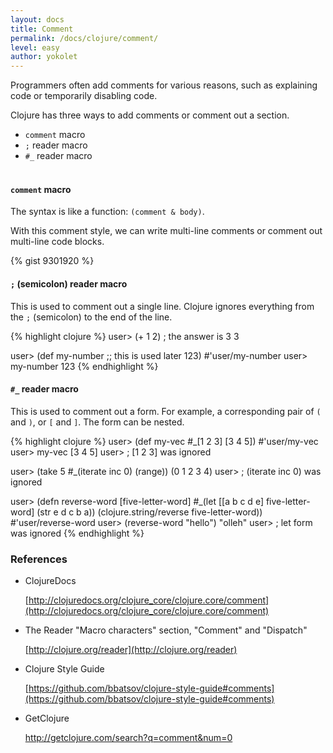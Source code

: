 ```yaml
---
layout: docs
title: Comment
permalink: /docs/clojure/comment/
level: easy
author: yokolet
---
```


Programmers often add comments for various reasons, such as explaining code or temporarily disabling code.

Clojure has three ways to add comments or comment out a section.

  - `comment` macro
  - `;` reader macro
  - `#_` reader macro
<br/><br/>

#### `comment` macro

The syntax is like a function: `(comment & body)`.

With this comment style, we can write multi-line comments
or comment out multi-line code blocks.

{% gist 9301920 %}
<br/>

#### `;` (semicolon) reader macro

This is used to comment out a single line.
Clojure ignores everything from the `;` (semicolon) to the end of the line.

{% highlight clojure %}
user> (+ 1 2) ; the answer is 3
3

user> (def my-number
           ;; this is used later
           123)
#'user/my-number
user> my-number
123
{% endhighlight %}
<br/>

#### `#_` reader macro

This is used to comment out a form.
For example, a corresponding pair of `(` and `)`, or `[` and `]`.
The form can be nested.

{% highlight clojure %}
user> (def my-vec #_[1 2 3] [3 4 5])
#'user/my-vec
user> my-vec
[3 4 5]
user> ; [1 2 3] was ignored

user> (take 5 #_(iterate inc 0) (range))
(0 1 2 3 4)
user> ; (iterate inc 0) was ignored

user> (defn reverse-word
        [five-letter-word]
        #_(let [[a b c d e] five-letter-word]
          (str e d c b a))
        (clojure.string/reverse five-letter-word))
#'user/reverse-word
user> (reverse-word "hello")
"olleh"
user> ; let form  was ignored
{% endhighlight %}
<br/>

### References

- ClojureDocs

    [http://clojuredocs.org/clojure_core/clojure.core/comment](http://clojuredocs.org/clojure_core/clojure.core/comment)

- The Reader "Macro characters" section,  "Comment" and "Dispatch"

    [http://clojure.org/reader](http://clojure.org/reader)


- Clojure Style Guide

    [https://github.com/bbatsov/clojure-style-guide#comments](https://github.com/bbatsov/clojure-style-guide#comments)


- GetClojure

    <a href="http://getclojure.com/search?q=comment&num=0" target="_blank">http://getclojure.com/search?q=comment&num=0</a>